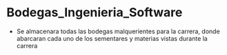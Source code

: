 # Bodegas_Ingenieria_Software

- Se almacenara todas las bodegas malquerientes para la carrera, donde abarcaran cada uno de los sementares y materias vistas durante la carrera
